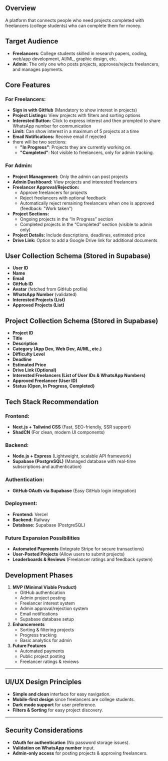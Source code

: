 ## Overview

A platform that connects people who need projects completed with freelancers (college students) who can complete them for money.

## Target Audience

- **Freelancers**: College students skilled in research papers, coding, web/app development, AI/ML, graphic design, etc.
- **Admin**: The only one who posts projects, approves/rejects freelancers, and manages payments.

## Core Features

### For Freelancers:

- **Sign in with GitHub** (Mandatory to show interest in projects)
- **Project Listings:** View projects with filters and sorting options
- **Interested Button:** Click to express interest and then prompted to share WhatsApp number for communication
- **Limit:** Can show interest in a maximum of 5 projects at a time
- **Email Notifications:** Receive email if rejected
- there will be two sections:
    - **"In Progress"**: Projects they are currently working on.
    - **"Completed"**: Not visible to freelancers, only for admin tracking.

### For Admin:

- **Project Management:** Only the admin can post projects
- **Admin Dashboard:** View projects and interested freelancers
- **Freelancer Approval/Rejection:**
    - Approve freelancers for projects
    - Reject freelancers with optional feedback
    - Automatically reject remaining freelancers when one is approved (feedback: "Work taken")
- **Project Sections:**
    - Ongoing projects in the “In Progress” section
    - Completed projects in the “Completed” section (visible to admin only)
- **Project Details:** Include descriptions, deadlines, estimated price
- **Drive Link:** Option to add a Google Drive link for additional documents

## User Collection Schema (Stored in Supabase)

- **User ID**
- **Name**
- **Email**
- **GitHub ID**
- **Avatar** (fetched from GitHub profile)
- **WhatsApp Number** (validated)
- **Interested Projects (List)**
- **Approved Projects (List)**

## Project Collection Schema (Stored in Supabase)

- **Project ID**
- **Title**
- **Description**
- **Category (App Dev, Web Dev, AI/ML, etc.)**
- **Difficulty Level**
- **Deadline**
- **Estimated Price**
- **Drive Link (Optional)**
- **Interested Freelancers (List of User IDs & WhatsApp Numbers)**
- **Approved Freelancer (User ID)**
- **Status (Open, In Progress, Completed)**

## Tech Stack Recommendation

### Frontend:

- **Next.js + Tailwind CSS** (Fast, SEO-friendly, SSR support)
- **ShadCN** (For clean, modern UI components)

### Backend:

- **Node.js + Express** (Lightweight, scalable API framework)
- **Supabase (PostgreSQL)** (Managed database with real-time subscriptions and authentication)

### Authentication:

- **GitHub OAuth via Supabase** (Easy GitHub login integration)

### Deployment:

- **Frontend:** Vercel
- **Backend:** Railway
- **Database:** Supabase (PostgreSQL)

### Future Expansion Possibilities

- **Automated Payments** (Integrate Stripe for secure transactions)
- **User-Posted Projects** (Allow users to submit projects)
- **Leaderboards & Reviews** (Freelancer ratings and feedback system)

## Development Phases

1. **MVP (Minimal Viable Product)**
    - GitHub authentication
    - Admin project posting
    - Freelancer interest system
    - Admin approval/rejection system
    - Email notifications
    - Supabase database setup
2. **Enhancements**
    - Sorting & filtering projects
    - Progress tracking
    - Basic analytics for admin
3. **Future Features**
    - Automated payments
    - Public project posting
    - Freelancer ratings & reviews

---

## **UI/UX Design Principles**

- **Simple and clean** interface for easy navigation.
- **Mobile-first design** since freelancers are college students.
- **Dark mode support** for user preference.
- **Filters & Sorting** for easy project discovery.

---

## **Security Considerations**

- **OAuth for authentication** (No password storage issues).
- **Validation on WhatsApp number** input.
- **Admin-only access** for posting projects & approving freelancers.